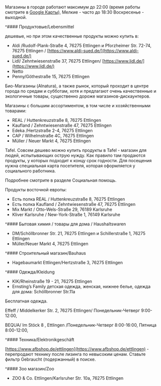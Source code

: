 
Магазины в городе работают максимум до 22:00 (время работы смотрите в [Google Карты](https://www.google.de/maps)), Мелкие - часто до 18:30 Воскресенье - выходной.

^#### Продуктовые/Lebensmittel

дешевые, но при этом качественные продукты можно купить в:

-   Aldi /Rudolf-Plank-Straße 4, 76275 Ettlingen и Pforzheimer Str. 72-74, 76275 Ettlingen / [](https://www.aldi-sued.de/)[https://www.aldi-sued.de/](https://www.aldi-sued.de/)
-   Lidl/ Zehntwiesenstraße 37, 76275 Ettlingen/ [](https://www.lidl.de/)[https://www.lidl.de/](https://www.lidl.de/)
-   Netto
-   Penny/Göthestraße 15, 76275 Ettlingen

Био-Магазины (Alnatura), а также рынок, который проходит в центре города по средам и субботам, хотя и предлагают очень качественные и экологичные товары, существенно дороже магазинов-дискаунтеров.

Магазины с большим ассортиментом, в том числе и хозяйственными товарами:

-   REAL / Huttenkreuzstraße 8, 76275 Ettlingen
-   Kaufland / Zehntwiesenstraße 47, 76275 Ettlingen
-   Edeka /Hertzstraße 2-4, 76275 Ettlingen
-   CAP / Wilhelmstraße 4C, 76275 Ettlingen
-   Müller / Neuer Markt 4, 76275 Ettlingen

Tafel. Совсем дешево можно купить продукты в Tafel - магазин для людей, испытывающих острую нужду. Как правило там продаются продукты, у которых подходит к концу срок годности. Для посещения нужна специальная карта посетителя, которая оформляется у социального работника.

Подробнее смотрите в разделе Социальная помощь.

Продукты восточной европы:

-   Есть полка REAL / Huttenkreuzstraße 8, 76275 Ettlingen
-   Есть полка Kaufland / Zehntwiesenstraße 47, 76275 Ettlingen
-   Mix Markt / Otto-Wels-Straße 29, 76189 Karlsruhe
-   Kliver Karlsruhe / New-York-Straße 1, 76149 Karlsruhe

^#### Бытовая химия / товары для дома / Haushaltswaren

-   DM/Schöllbronner Str. 21, 76275 Ettlingen и Schillerstraße 1, 76275 Ettlingen
-   Müller/Neuer Markt 4, 76275 Ettlingen

^#### Строительный магазин/Bauhaus

-   Hagebaumarkt Ettlingen/Hertzstraße 3, 76275 Ettlingen

^#### Одежда/Kleidung

-   KIK/Rheinstraße 19 - 21, 76275 Ettlingen
-   Ernsting’s Family детская одежда, женская, нижнее белье, одежда для дома: Schöllbronner Str.11a

Бесплатная одежда.

Effeff / Middelkerker Str. 2, 76275 Ettlingen/ Понедельник-Четверг 9:00-12:00,

BEQUA/ Im Stöck 8 , Ettlingen /Понедельник-Четверг 8:00-16:00, Пятница 8:00-12:00,

^#### Техника/Elektronikgeschäft

[](https://www.afbshop.de/ettlingen)[https://www.afbshop.de/ettlingen](https://www.afbshop.de/ettlingen) - перепродают технику после лизинга по невысоким ценам. Ставьте фильтр Gebraucht (подержанный) в поиске.

^#### Зоо магазин/Zoo

-   ZOO & Co. Ettlingen/Karlsruher Str. 10a, 76275 Ettlingen